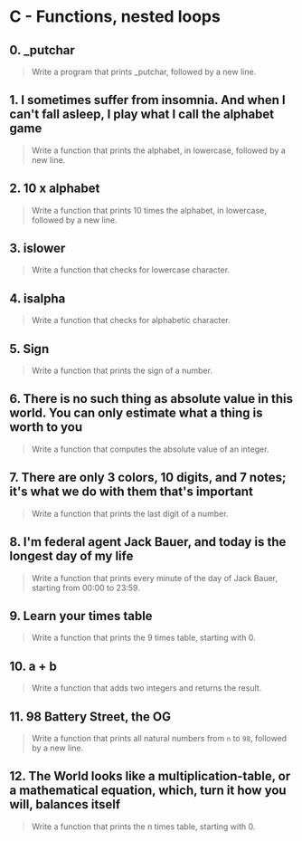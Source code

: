 # C - Functions, nested loops

## 0. _putchar
> Write a program that prints _putchar, followed by a new line.

## 1. I sometimes suffer from insomnia. And when I can't fall asleep, I play what I call the alphabet game
> Write a function that prints the alphabet, in lowercase, followed by a new line.

## 2. 10 x alphabet
> Write a function that prints 10 times the alphabet, in lowercase, followed by a new line.

## 3. islower
> Write a function that checks for lowercase character.

## 4. isalpha
> Write a function that checks for alphabetic character.

## 5. Sign
> Write a function that prints the sign of a number.

## 6. There is no such thing as absolute value in this world. You can only estimate what a thing is worth to you
> Write a function that computes the absolute value of an integer.

## 7. There are only 3 colors, 10 digits, and 7 notes; it's what we do with them that's important
> Write a function that prints the last digit of a number.

## 8. I'm federal agent Jack Bauer, and today is the longest day of my life
> Write a function that prints every minute of the day of Jack Bauer, starting from 00:00 to 23:59.

## 9. Learn your times table
> Write a function that prints the 9 times table, starting with 0.

## 10. a + b
> Write a function that adds two integers and returns the result.

## 11. 98 Battery Street, the OG
> Write a function that prints all natural numbers from `n` to `98`, followed by a new line.

## 12. The World looks like a multiplication-table, or a mathematical equation, which, turn it how you will, balances itself
> Write a function that prints the n times table, starting with 0.
